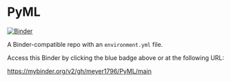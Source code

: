 # PyML

[![Binder](http://mybinder.org/badge_logo.svg)](https://mybinder.org/v2/gh/meyer1796/PyML/main)

A Binder-compatible repo with an `environment.yml` file.

Access this Binder by clicking the blue badge above or at the following URL:

https://mybinder.org/v2/gh/meyer1796/PyML/main
